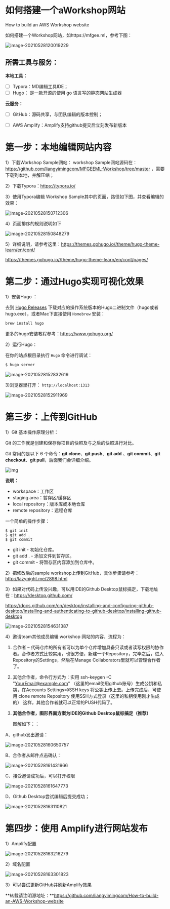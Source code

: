 # 如何搭建一个aWorkshop网站

How to build an AWS Workshop website

如何搭建一个Workshop网站，如https://mfgee.ml，参考下图：

![image-20210528120019229](https://raw.githubusercontent.com/liangyimingcom/storage/master/uPic/image-20210528120019229.png)



## 所需工具与服务：

**本地工具：**

- [ ] Typora：MD编辑工具IDE；
- [ ] Hugo： 是一款开源的使用 go 语言写的静态网站生成器

**云服务：**

- [ ] GitHub：源码共享，与团队编辑的版本控制；
- [ ] AWS Amplify：Amplify支持github提交后立刻发布新版本



# 第一步：本地编辑网站内容



1）下载Workshop Sample网站： workshop Sample网站源码在： https://github.com/liangyimingcom/MFGEEML-Workshop/tree/master ，需要下载到本地，并解压缩；

2）下载Typora：https://typora.io/

3）使用Typora编辑 Workshop Sample其中的页面，路径如下图，并查看编辑的效果：

![image-20210528150712306](https://raw.githubusercontent.com/liangyimingcom/storage/master/uPic/image-20210528150712306.png)

4）页面排序的规则说明如下

![image-20210528150848279](https://raw.githubusercontent.com/liangyimingcom/storage/master/uPic/image-20210528150848279.png)

5）详细说明，请参考这里：https://themes.gohugo.io//theme/hugo-theme-learn/en/cont/

https://themes.gohugo.io//theme/hugo-theme-learn/en/cont/pages/





# 第二步：通过Hugo实现可视化效果



1）安装Hugo ：

去到 [Hugo Releases](https://github.com/spf13/hugo/releases) 下载对应的操作系统版本的Hugo二进制文件（hugo或者hugo.exe），或者Mac下直接使用 `Homebrew` 安装：

```bash
brew install hugo
```

更多的hugo安装教程参考：https://www.gohugo.org/



2）运行Hugo：

在你的站点根目录执行 `Hugo` 命令进行调试：

```bash
$ hugo server 
```

![image-20210528152832619](https://raw.githubusercontent.com/liangyimingcom/storage/master/uPic/image-20210528152832619.png)



3)浏览器里打开： `http://localhost:1313`

![image-20210528152911969](https://raw.githubusercontent.com/liangyimingcom/storage/master/uPic/image-20210528152911969.png)



# 第三步：上传到GitHub



1）Git 基本操作原理分析：

Git 的工作就是创建和保存你项目的快照及与之后的快照进行对比。

Git 常用的是以下 6 个命令：**git clone**、**git push**、**git add** 、**git commit**、**git checkout**、**git pull**，后面我们会详细介绍。

![img](https://www.runoob.com/wp-content/uploads/2015/02/git-command.jpg)

**说明：**

- workspace：工作区
- staging area：暂存区/缓存区
- local repository：版本库或本地仓库
- remote repository：远程仓库

一个简单的操作步骤：

```
$ git init    
$ git add .    
$ git commit  
```

- git init - 初始化仓库。
- git add . - 添加文件到暂存区。
- git commit - 将暂存区内容添加到仓库中。

 

2）把修改后的sample workshop上传到GitHub，具体步骤请参考：http://lazynight.me/2898.html

3）如果对代码上传没兴趣，可以用IDE的Github Desktop鼠标搞定，下载地址在：https://desktop.github.com/

https://docs.github.com/cn/desktop/installing-and-configuring-github-desktop/installing-and-authenticating-to-github-desktop/installing-github-desktop

![image-20210528154631387](https://raw.githubusercontent.com/liangyimingcom/storage/master/uPic/image-20210528154631387.png)



4）邀请team其他成员编辑 workshop 网站的内容，流程为：

1. 合作者 – 代码仓库的所有者可以为单个仓库增加具备只读或者读写权限的协作者。合作者方式比较实用，也很方便，新建一个Repository，完毕之后，进入Repository的Settings，然后在Manage Collaborators里就可以管理合作者了。

2. 其他合作者，命令行方式为：实用 ssh-keygen -C "YourEmail@example.com" （这里的email使用github账号）生成公钥和私钥，在Accounts Settings=》SSH keys 将公钥上传上去。上传完成后，可使用 clone remote Repository 使用SSH方式登录（这里的私钥使用刚才生成的） 这样，其他合作者就可以正常的PUSH代码了。

3. **其他合作者，图形界面方案为IDE的Github Desktop鼠标搞定（推荐）**

   图解如下：：

A、github发出邀请：

![image-20210528160650757](https://raw.githubusercontent.com/liangyimingcom/storage/master/uPic/image-20210528160650757.png)

B、合作者从邮件点击确认：

![image-20210528161431966](https://raw.githubusercontent.com/liangyimingcom/storage/master/uPic/image-20210528161431966.png)

C、接受邀请成功后，可以打开权限

![image-20210528161647773](https://raw.githubusercontent.com/liangyimingcom/storage/master/uPic/image-20210528161647773.png)

D、Github Desktop尝试编辑后提交成功；

![image-20210528163110821](https://raw.githubusercontent.com/liangyimingcom/storage/master/uPic/image-20210528163110821.png)





# 第四步：使用 Amplify进行网站发布



1）Amplify配置

![image-20210528163216279](https://raw.githubusercontent.com/liangyimingcom/storage/master/uPic/image-20210528163216279.png)

2）域名配置

![image-20210528163301823](https://raw.githubusercontent.com/liangyimingcom/storage/master/uPic/image-20210528163301823.png)



3）可以尝试更新GitHub并刷新Amplify效果



**转载请注明源地址：**https://github.com/liangyimingcom/How-to-build-an-AWS-Workshop-website



